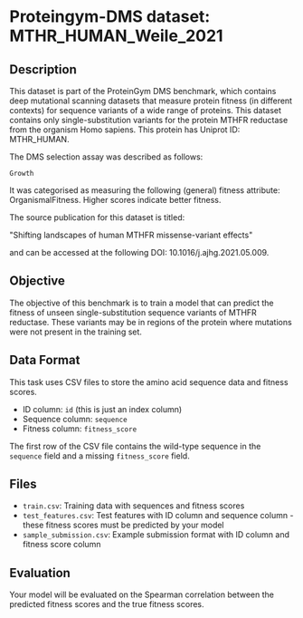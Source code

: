 
# Proteingym-DMS dataset: MTHR_HUMAN_Weile_2021

## Description

This dataset is part of the ProteinGym DMS benchmark, which contains deep mutational scanning datasets that measure
protein fitness (in different contexts) for sequence variants of a wide range of proteins. This dataset contains
only single-substitution variants for the protein MTHFR reductase from the organism Homo sapiens. This protein has Uniprot ID: MTHR_HUMAN. 

The DMS selection assay was described as follows: 

    Growth

It was categorised as measuring the following (general) fitness attribute: OrganismalFitness. Higher scores indicate better fitness.

The source publication for this dataset is titled: 

"Shifting landscapes of human MTHFR missense-variant effects"

and can be accessed at the following DOI: 10.1016/j.ajhg.2021.05.009.

## Objective

The objective of this benchmark is to train a model that can predict the fitness of unseen single-substitution sequence variants of MTHFR reductase.
These variants may be in regions of the protein where mutations were not present in the training set.

## Data Format

This task uses CSV files to store the amino acid sequence data and fitness scores.
- ID column: `id` (this is just an index column)
- Sequence column: `sequence`
- Fitness column: `fitness_score`

The first row of the CSV file contains the wild-type sequence in the `sequence` field and a missing `fitness_score` field.

## Files

- `train.csv`: Training data with sequences and fitness scores
- `test_features.csv`: Test features with ID column and sequence column - these fitness scores must be predicted by your model
- `sample_submission.csv`: Example submission format with ID column and fitness score column

## Evaluation

Your model will be evaluated on the Spearman correlation between the predicted fitness scores and the true fitness scores.

